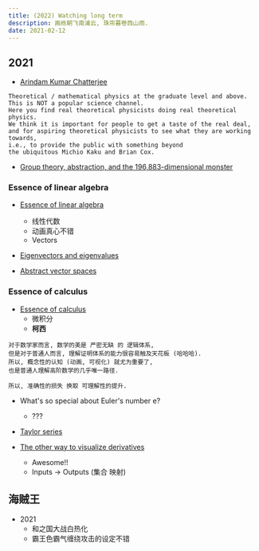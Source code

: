 ```yaml
---
title: (2022) Watching long term
description: 画栋朝飞南浦云, 珠帘暮卷西山雨.
date: 2021-02-12
---
```


## 2021

* [Arindam Kumar Chatterjee](https://www.youtube.com/channel/UCdnu4FeJYj_JOdh682wzHfg)

```
Theoretical / mathematical physics at the graduate level and above.
This is NOT a popular science channel.
Here you find real theoretical physicists doing real theoretical physics.
We think it is important for people to get a taste of the real deal,
and for aspiring theoretical physicists to see what they are working towards,
i.e., to provide the public with something beyond
the ubiquitous Michio Kaku and Brian Cox.
```

* [Group theory, abstraction, and the 196,883-dimensional monster](https://www.youtube.com/watch?v=mH0oCDa74tE)

### Essence of linear algebra

* [Essence of linear algebra](https://www.youtube.com/playlist?list=PLZHQObOWTQDPD3MizzM2xVFitgF8hE_ab)
  - 线性代数
  - 动画真心不错
  - Vectors

* [Eigenvectors and eigenvalues](https://www.youtube.com/watch?v=PFDu9oVAE-g)

* [Abstract vector spaces](https://www.youtube.com/watch?v=TgKwz5Ikpc8)

### Essence of calculus

* [Essence of calculus](https://www.youtube.com/playlist?list=PLZHQObOWTQDMsr9K-rj53DwVRMYO3t5Yr)
  - 微积分
  - **柯西**

```
对于数学家而言, 数学的美是 严密无缺 的 逻辑体系,
但是对于普通人而言, 理解证明体系的能力很容易触及天花板 (哈哈哈).
所以, 概念性的认知 (动画, 可视化) 就尤为重要了,
也是普通人理解高阶数学的几乎唯一路径.

所以, 准确性的损失 换取 可理解性的提升.
```

* What's so special about Euler's number e?
  - ???

* [Taylor series](https://www.youtube.com/watch?v=3d6DsjIBzJ4)

* [The other way to visualize derivatives](https://www.youtube.com/watch?v=CfW845LNObM)
  - Awesome!!
  - Inputs -> Outputs (集合 映射)

## 海贼王

* 2021
  - 和之国大战白热化
  - 霸王色霸气缠绕攻击的设定不错
